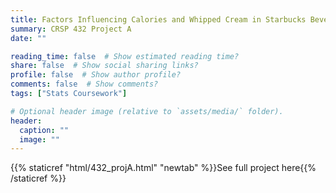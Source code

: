```yaml
---
title: Factors Influencing Calories and Whipped Cream in Starbucks Beverages
summary: CRSP 432 Project A
date: ""

reading_time: false  # Show estimated reading time?
share: false  # Show social sharing links?
profile: false  # Show author profile?
comments: false  # Show comments?
tags: ["Stats Coursework"]

# Optional header image (relative to `assets/media/` folder).
header:
  caption: ""
  image: ""
---
```


{{% staticref "html/432_projA.html" "newtab" %}}See full project here{{% /staticref %}}
